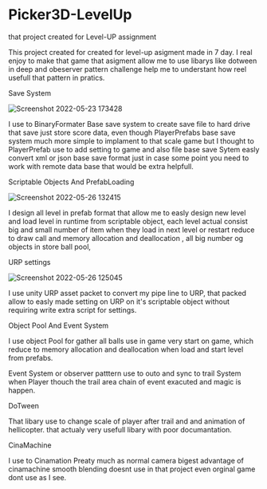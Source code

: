 # Picker3D-LevelUp
that project created for Level-UP assignment 

This project created for created for level-up asigment made in 7 day. I real enjoy to make that game that asigment allow
me to use libarys like dotween in deep and obeserver pattern challenge help me to understant how reel usefull that pattern
in pratics.


Save System

![Screenshot 2022-05-23 173428](https://user-images.githubusercontent.com/60402673/170464954-99e2aede-b0c6-4683-873c-8bf6bdb534e6.png)

I use to BinaryFormater Base save system to create save file to hard drive that save just store score data,  even though PlayerPrefabs base save system much more simple
to implament to that scale game but I thought to PlayerPrefab use to add setting to game and also file base save Sytem easly convert xml or json base save format just
in case some point you need to work with remote data base that would be extra helpfull.

Scriptable Objects And PrefabLoading

![Screenshot 2022-05-26 132415](https://user-images.githubusercontent.com/60402673/170469712-4d758cc6-2a4e-4d8d-81fa-0fc6c29aa098.png)

I design all level in prefab format that allow me to easly design new level and load level in runtime from scriptable object, each level actual consist big and
small number of item when they load in next level or restart reduce to draw call and memory allocation and deallocation , all big number og objects in store ball
pool,

URP settings

![Screenshot 2022-05-26 125045](https://user-images.githubusercontent.com/60402673/170466354-00000fff-7cfe-4ec4-80e4-e099f369f91f.png)

I use unity URP asset packet to convert my pipe line to URP, that packed allow to easly made setting on URP on it's scriptable
object without requiring write extra script for settings.

Object Pool And Event System

I use object Pool for gather all balls use in game very start on game, which reduce to memory allocation and deallocation
when load and start level from prefabs.

Event System or observer patttern use to outo and sync to trail System when Player thouch the trail area chain of event exacuted
and magic is happen.

DoTween

That libary use to change scale of player after trail and and animation of hellicopter. that actualy very usefull libary with poor
documantation.

CinaMachine

I use to Cinamation Preaty much as normal camera bigest advantage of cinamachine smooth blending doesnt use in that project
even orginal game dont use as  I see.

